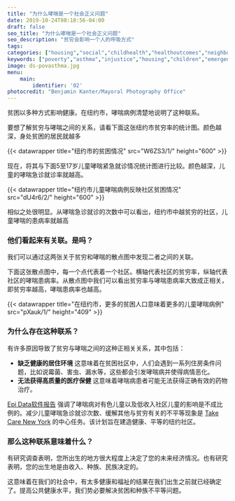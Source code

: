 ```yaml
---
title: "为什么哮喘是一个社会正义问题"
date: 2019-10-24T08:18:56-04:00
draft: false
seo_title: "为什么哮喘是一个社会正义问题"
seo_description: "贫穷会影响一个人的呼吸方式"
tags:
categories: ["housing","social","childhealth","healthoutcomes","neighborhoods"]
keywords: ["poverty","asthma","injustice","housing","children","emergency department visits","ed visits","emergency room","social determinants","kids"]
image: ds-povasthma.jpg
menu:
    main:
        identifier: '02'
photocredit: "Benjamin Kanter/Mayoral Photography Office"
---
```


贫困以多种方式影响健康。在纽约市，哮喘病例清楚地说明了这种联系。

要想了解贫穷与哮喘之间的关系，请看下面这张纽约市贫穷率的统计图。颜色越深，身处贫困的居民就越多

{{< datawrapper title="纽约市的贫困情况" src="W6ZS3/1/" height="600" >}}

现在，将其与下面5至17岁儿童哮喘紧急就诊情况统计图进行比较。颜色越深，儿童的哮喘急诊就诊率就越高。 

{{< datawrapper title="纽约市儿童哮喘病例反映社区贫困情况" src="dU4r6/2/" height="600" >}}

相似之处很明显。从哮喘急诊就诊的次数中可以看出，纽约市中越贫穷的社区，儿童哮喘的患病率就越高

### 他们看起来有关联。是吗？
我们可以通过这两张关于贫穷和哮喘的散点图中发现二者之间的关联。

下面这张散点图中，每一个点代表着一个社区。横轴代表社区的贫穷率，纵轴代表社区的哮喘患病率。从散点图中我们可以看出贫穷率与哮喘患病率大致成正相关，即贫穷率越高，哮喘患病率也越高。

{{< datawrapper title="在纽约市，更多的贫困人口意味着更多的儿童哮喘病例" src="pXauk/1/" height="409" >}}

### 为什么存在这种联系？
有许多原因导致了贫穷与哮喘之间的这种正相关关系，其中包括：
- **缺乏健康的居住环境** 这意味着在贫困社区中，人们会遇到一系列住房条件问题，比如说霉菌、害虫、漏水等，这些都会引发哮喘病并使得病情恶化。
- **无法获得高质量的医疗保健** 这意味着哮喘病患者可能无法获得正确有效的药物治疗。

[Epi Data软件报告](https://www1.nyc.gov/assets/doh/downloads/pdf/epi/databrief90.pdf) 强调了哮喘病对有色儿童以及低收入社区儿童的影响是不成比例的。减少儿童哮喘急诊就诊次数、缓解其他与贫穷有关的不平等现象是 [Take Care New York](https://www1.nyc.gov/assets/doh/downloads/pdf/tcny/tcny-2020.pdf) 的中心任务。该计划旨在建造健康、平等的纽约社区。

### 那么这种联系意味着什么？
有研究调查表明，您所出生的地方很大程度上决定了您的未来经济情况。也有研究表明，您的出生地是由收入、种族、民族决定的。

这意味着在我们的社会中，有太多健康和福祉的结果在我们出生之前就已经确定了。提高公共健康水平，我们势必要解决贫困和种族不平等问题。




